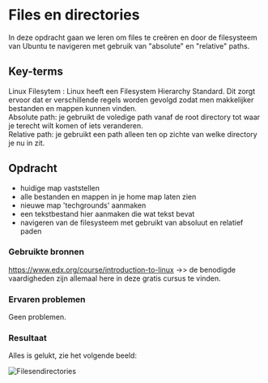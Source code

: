 # Files en directories
In deze opdracht gaan we leren om files te creëren en door de filesysteem van Ubuntu te navigeren met gebruik van "absolute" en "relative" paths.

## Key-terms
Linux Filesytem : Linux heeft een Filesystem Hierarchy Standard. Dit zorgt ervoor dat er verschillende regels worden gevolgd zodat men makkelijker bestanden en mappen kunnen vinden.  
Absolute path: je gebruikt de voledige path vanaf de root directory tot waar je terecht wilt komen of iets veranderen.  
Relative path: je gebruikt een path alleen ten op zichte van welke directory je nu in zit.

## Opdracht
- huidige map vaststellen
- alle bestanden en mappen in je home map laten zien
- nieuwe map 'techgrounds' aanmaken
- een tekstbestand hier aanmaken die wat tekst bevat
- navigeren van de filesysteem met gebruikt van absoluut en relatief paden 

### Gebruikte bronnen
https://www.edx.org/course/introduction-to-linux ->> de benodigde vaardigheden zijn allemaal here in deze gratis cursus te vinden.

### Ervaren problemen
Geen problemen.

### Resultaat
Alles is gelukt, zie het volgende beeld:

![Filesendirectories](https://user-images.githubusercontent.com/95615509/144907257-79b90c58-4759-40eb-97d4-2cc57950869f.png)
